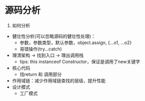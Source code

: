 # 源码分析

1. 如何分析

- 健壮性分析(可以忽略源码的健壮性处理)：
  - 参数，参数类型，默认参数，object.assign, {...o1, ...o2}
  - 易错操作(try...catch)
- 理清架构 -> 找到入口 -> 理出调用栈
  - tips: this instanceof Constructor，保证是调用了new关键字
- 核心代码
  - 找return 和 调用部分
- 作用域链：减少作用域链查找的层级，提升性能
- 设计模式
  - 工厂模式
